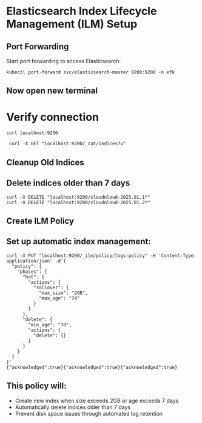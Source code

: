 # Elasticsearch Index Lifecycle Management (ILM) Setup

## Port Forwarding

Start port forwarding to access Elasticsearch:
```
kubectl port-forward svc/elasticsearch-master 9200:9200 -n efk
```

## Now open new terminal
# Verify connection
```
curl localhost:9200
```

```
 curl -X GET "localhost:9200/_cat/indices?v"
```

## Cleanup Old Indices
## Delete indices older than 7 days
```
curl -X DELETE "localhost:9200/cloudnloud-2025.01.1*"
curl -X DELETE "localhost:9200/cloudnloud-2025.01.2*"
```

## Create ILM Policy
## Set up automatic index management:
```
curl -X PUT "localhost:9200/_ilm/policy/logs-policy" -H 'Content-Type: application/json' -d'{
  "policy": {
    "phases": {
      "hot": {
        "actions": {
          "rollover": {
            "max_size": "2GB",
            "max_age": "7d"
          }
        }
      },
      "delete": {
        "min_age": "7d",
        "actions": {
          "delete": {}
        }
      }
    }
  }
}'
{"acknowledged":true}{"acknowledged":true}{"acknowledged":true}
```

## This policy will:

- Create new index when size exceeds 2GB or age exceeds 7 days
- Automatically delete indices older than 7 days
- Prevent disk space issues through automated log retention
